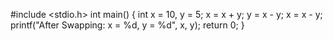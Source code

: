 #include <stdio.h>
int main()
{
    int x = 10, y = 5;
    x = x + y;
    y = x - y;
    x = x - y; 
    printf("After Swapping: x = %d, y = %d", x, y);
    return 0;
}
